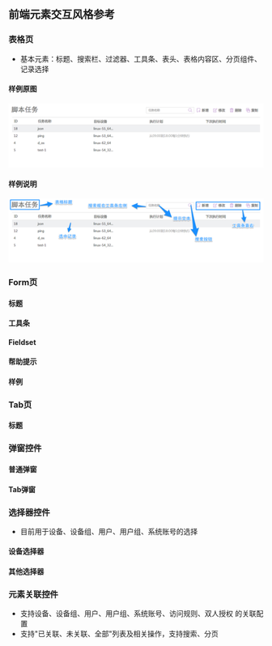 
## 前端元素交互风格参考

### 表格页

- 基本元素：标题、搜索栏、过滤器、工具条、表头、表格内容区、分页组件、记录选择

#### 样例原图
![表格原图](./images/grid.png "表格原图")

#### 样例说明
![表格图例说明](./images/grid_marked.png "表格图例说明")

### Form页

#### 标题
#### 工具条
#### Fieldset
#### 帮助提示
#### 样例

### Tab页

#### 标题

### 弹窗控件

#### 普通弹窗
#### Tab弹窗

### 选择器控件
- 目前用于设备、设备组、用户、用户组、系统账号的选择

#### 设备选择器
#### 其他选择器

### 元素关联控件
- 支持设备、设备组、用户、用户组、系统账号、访问规则、双人授权 的关联配置
- 支持"已关联、未关联、全部"列表及相关操作，支持搜索、分页
